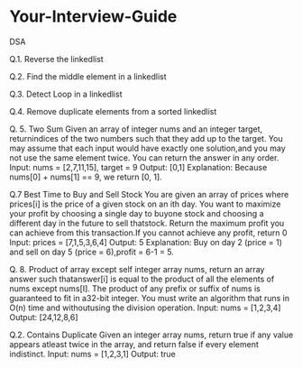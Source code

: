 # Your-Interview-Guide

DSA


Q.1. Reverse the linkedlist

Q.2. Find the middle element in a linkedlist

Q.3. Detect Loop in a linkedlist

Q.4. Remove duplicate elements from a sorted linkedlist

Q. 5. Two Sum
Given an array of integer nums and an integer target, returnindices of the two numbers such that they add up to the target.
You may assume that each input would have exactly one solution,and you may not use the same element twice.
You can return the answer in any order.
Input: nums = [2,7,11,15], target = 9
Output: [0,1]
Explanation: Because nums[0] + nums[1] == 9, we return [0, 1].

Q.7 Best Time to Buy and Sell Stock
You are given an array of prices where prices[i] is the price of a given stock on an ith day.
You want to maximize your profit by choosing a single day to buyone stock and choosing a different day in the future to sell thatstock.
Return the maximum profit you can achieve from this transaction.If you cannot achieve any profit, return 0
Input: prices = [7,1,5,3,6,4]
Output: 5
Explanation: Buy on day 2 (price = 1) and sell on day 5 (price = 6),profit = 6-1 = 5.


Q. 8. Product of array except self
integer array nums, return an array answer such thatanswer[i] is equal to the product of all the elements of nums except nums[I].
The product of any prefix or suffix of nums is guaranteed to fit in a32-bit integer.
You must write an algorithm that runs in O(n) time and withoutusing the division operation.
Input: nums = [1,2,3,4]
Output: [24,12,8,6]


Q.2. Contains Duplicate
Given an integer array nums, return true if any value appears atleast twice in the array, and return false if every element indistinct.
Input: nums = [1,2,3,1]
Output: true






